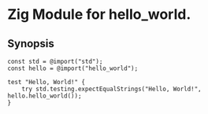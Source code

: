 # Zig Module for hello_world.

## Synopsis

```zig
const std = @import("std");
const hello = @import("hello_world");

test "Hello, World!" {
    try std.testing.expectEqualStrings("Hello, World!", hello.hello_world());
}

```
